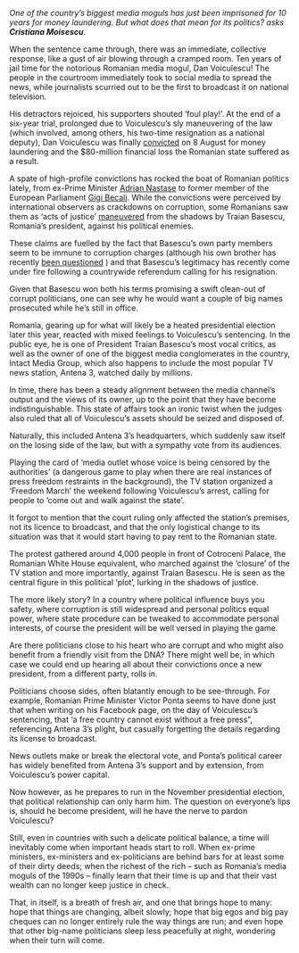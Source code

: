 *One of the country’s biggest media moguls has just been imprisoned for 10 years for money laundering. But what does that mean for its politics? asks **Cristiana Moisescu**.*

When the sentence came through, there was an immediate, collective response, like a gust of air blowing through a cramped room. Ten years of jail time for the notorious Romanian media mogul, Dan Voiculescu! The people in the courtroom immediately took to social media to spread the news, while journalists scurried out to be the first to broadcast it on national television.

His detractors rejoiced, his supporters shouted ‘foul play!’. At the end of a six-year trial, prolonged due to Voiculescu’s sly maneuvering of the law (which involved, among others, his two-time resignation as a national deputy), Dan Voiculescu was finally [convicted](http://english.hotnews.ro/stiri-top_news-17848522-romanian-mogul-dan-voiculescu-influential-businessman-and-politician-receives-10-year-prison-sentence-corruption-case.htm) on 8 August for money laundering and the $80-million financial loss the Romanian state suffered as a result.

A spate of high-profile convictions has rocked the boat of Romanian politics lately, from ex-Prime Minister [Adrian Nastase](http://www.euronews.com/2014/01/06/nastase-returns-to-jail-on-bribery-conviction/) to former member of the European Parliament [Gigi Becali](http://english.hotnews.ro/stiri-top_news-14202996-romanian-businessman-politician-receives-3-year-sentence-with-conditional-suspension-execution.htm).
While the convictions were perceived by international observers as crackdowns on corruption, some Romanians saw them as ‘acts of justice’ [maneuvered](http://www.economist.com/news/europe/21605953-traian-basescu-ending-his-presidency-amid-corruption-scandal-oh-brother) from the shadows by Traian Basescu, Romania’s president, against his political enemies.

These claims are fuelled by the fact that Basescu’s own party members seem to be immune to corruption charges (although his own brother has recently [been questioned](http://english.hotnews.ro/stiri-top_news-17522106-romania-president-39-brother-placed-30-day-preventive-arrest-under-traffic-influence-charges.htm) ) and that Basescu’s legitimacy has recently come under fire following a countrywide referendum calling for his resignation.

Given that Basescu won both his terms promising a swift clean-out of corrupt politicians, one can see why he would want a couple of big names prosecuted while he’s still in office.

Romania, gearing up for what will likely be a heated presidential election later this year, reacted with mixed feelings to Voiculescu’s sentencing. In the public eye, he is one of President Traian Basescu’s most vocal critics, as well as the owner of one of the biggest media conglomerates in the country, Intact Media Group, which also happens to include the most popular TV news station, Antena 3, watched daily by millions.

In time, there has been a steady alignment between the media channel’s output and the views of its owner, up to the point that they have become indistinguishable. This state of affairs took an ironic twist when the judges also ruled that all of Voiculescu’s assets should be seized and disposed of.

Naturally, this included Antena 3’s headquarters, which suddenly saw itself on the losing side of the law, but with a sympathy vote from its audiences.

Playing the card of ‘media outlet whose voice is being censored by the authorities’ (a dangerous game to play when there are real instances of press freedom restraints in the background), the TV station organized a ‘Freedom March’ the weekend following Voiculescu’s arrest, calling for people to ‘come out and walk against the state’.

It forgot to mention that the court ruling only affected the station’s premises, not its licence to broadcast, and that the only logistical change to its situation was that it would start having to pay rent to the Romanian state.  

The protest gathered around 4,000 people in front of Cotroceni Palace, the Romanian White House equivalent, who marched against the ‘closure’ of the TV station and more importantly, against Traian Basescu. He is seen as the central figure in this political ‘plot’, lurking in the shadows of justice.

The more likely story? In a country where political influence buys you safety, where corruption is still widespread and personal politics equal power, where state procedure can be tweaked to accommodate personal interests, of course the president will be well versed in playing the game.

Are there politicians close to his heart who are corrupt and who might also benefit from a friendly visit from the DNA? There might well be, in which case we could end up hearing all about their convictions once a new president, from a different party, rolls in.

Politicians choose sides, often blatantly enough to be see-through. For example, Romanian Prime Minister Victor Ponta seems to have done just that when writing on his Facebook page, on the day of Voiculescu’s sentencing, that ‘a free country cannot exist without a free press”, referencing Antena 3’s plight, but casually forgetting the details regarding its license to broadcast.

News outlets make or break the electoral vote, and Ponta’s political career has widely benefited from Antena 3’s support and by extension, from Voiculescu’s power capital.

Now however, as he prepares to run in the November presidential election, that political relationship can only harm him. The question on everyone’s lips is, should he become president, will he have the nerve to pardon Voiculescu?

Still, even in countries with such a delicate political balance, a time will inevitably come when important heads start to roll. When ex-prime ministers, ex-ministers and ex-politicians are behind bars for at least some of their dirty deeds; when the richest of the rich – such as Romania’s media moguls of the 1990s – finally learn that their time is up and that their vast wealth can no longer keep justice in check.

That, in itself, is a breath of fresh air, and one that brings hope to many: hope that things are changing, albeit slowly; hope that big egos and big pay cheques can no longer entirely rule the way things are run; and even hope that other big-name politicians sleep less peacefully at night, wondering when their turn will come.


